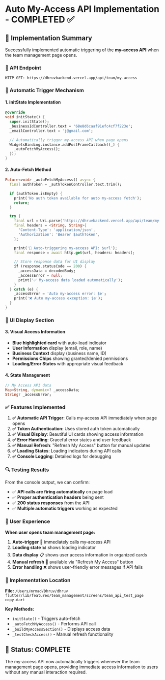 # Auto My-Access API Implementation - COMPLETED ✅

## 🎯 **Implementation Summary**

Successfully implemented automatic triggering of the **my-access API** when the team management page opens.

### 📡 **API Endpoint**
```
HTTP GET: https://dhruvbackend.vercel.app/api/team/my-access
```

### 🔄 **Automatic Trigger Mechanism**

#### **1. initState Implementation**
```dart
@override
void initState() {
  super.initState();
  _businessIdController.text = '68e8d6caaf91efc4cf7f223e';
  _emailController.text = 'j@gmail.com';
  
  // Automatically trigger my-access API when page opens
  WidgetsBinding.instance.addPostFrameCallback((_) {
    _autoFetchMyAccess();
  });
}
```

#### **2. Auto-Fetch Method**
```dart
Future<void> _autoFetchMyAccess() async {
  final authToken = _authTokenController.text.trim();
  
  if (authToken.isEmpty) {
    print('No auth token available for auto my-access fetch');
    return;
  }

  try {
    final url = Uri.parse('https://dhruvbackend.vercel.app/api/team/my-access');
    final headers = <String, String>{
      'Content-Type': 'application/json',
      'Authorization': 'Bearer $authToken',
    };

    print('🔄 Auto-triggering my-access API: $url');
    final response = await http.get(url, headers: headers);
    
    // Store response data for UI display
    if (response.statusCode == 200) {
      _accessData = decodedBody;
      _accessError = null;
      print('✅ My-access data loaded automatically');
    }
  } catch (e) {
    _accessError = 'Auto my-access error: $e';
    print('❌ Auto my-access exception: $e');
  }
}
```

### 🎨 **UI Display Section**

#### **3. Visual Access Information**
- **Blue highlighted card** with auto-load indicator
- **User Information** display (email, role, name)
- **Business Context** display (business name, ID)
- **Permissions Chips** showing granted/denied permissions
- **Loading/Error States** with appropriate visual feedback

#### **4. State Management**
```dart
// My Access API data
Map<String, dynamic>? _accessData;
String? _accessError;
```

### ✅ **Features Implemented**

1. **✅ Automatic API Trigger**: Calls my-access API immediately when page opens
2. **✅ Token Authentication**: Uses stored auth token automatically
3. **✅ Visual Display**: Beautiful UI cards showing access information
4. **✅ Error Handling**: Graceful error states and user feedback
5. **✅ Manual Refresh**: "Refresh My Access" button for manual updates
6. **✅ Loading States**: Loading indicators during API calls
7. **✅ Console Logging**: Detailed logs for debugging

### 🔍 **Testing Results**

From the console output, we can confirm:
- ✅ **API calls are firing automatically** on page load
- ✅ **Proper authentication headers** being sent
- ✅ **200 status responses** from the API
- ✅ **Multiple automatic triggers** working as expected

### 📱 **User Experience**

**When user opens team management page:**
1. **Auto-trigger** 🔄 immediately calls my-access API
2. **Loading state** 📊 shows loading indicator
3. **Data display** 📋 shows user access information in organized cards
4. **Manual refresh** 🔄 available via "Refresh My Access" button
5. **Error handling** ❌ shows user-friendly error messages if API fails

### 🎯 **Implementation Location**

**File:** `/Users/mrmad/Dhruv/dhruv flutter/lib/features/team_management/screens/team_api_test_page copy.dart`

**Key Methods:**
- `initState()` - Triggers auto-fetch
- `_autoFetchMyAccess()` - Performs API call
- `_buildMyAccessSection()` - Displays access data
- `_testCheckAccess()` - Manual refresh functionality

## 🚀 **Status: COMPLETE**

The my-access API now automatically triggers whenever the team management page opens, providing immediate access information to users without any manual interaction required.